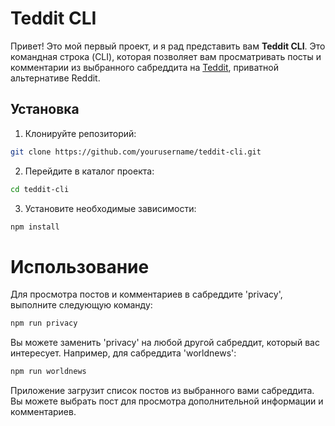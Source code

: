 # Teddit CLI

Привет! Это мой первый проект, и я рад представить вам **Teddit CLI**. Это командная строка (CLI), которая позволяет вам просматривать посты и комментарии из выбранного сабреддита на [Teddit](https://teddit.net), приватной альтернативе Reddit.

## Установка

1. Клонируйте репозиторий:

```bash
git clone https://github.com/yourusername/teddit-cli.git
```
2. Перейдите в каталог проекта:
```bash
cd teddit-cli
```
3. Установите необходимые зависимости:
```bash
npm install
```
# Использование 

Для просмотра постов и комментариев в сабреддите 'privacy', выполните следующую команду:
```bash
npm run privacy
```
Вы можете заменить 'privacy' на любой другой сабреддит, который вас интересует. Например, для сабреддита 'worldnews':
```bash
npm run worldnews
```
Приложение загрузит список постов из выбранного вами сабреддита. Вы можете выбрать пост для просмотра дополнительной информации и комментариев.

